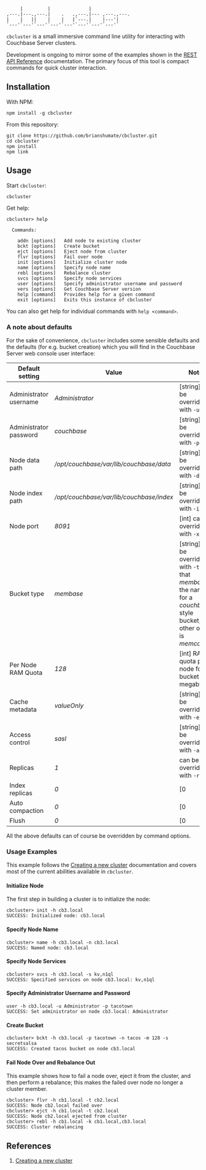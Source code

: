 ```
     |         |              |
,---.|---.,---.|    .   .,---.|--- ,---.,---.
|    |   ||    |    |   |`---.|    |---'|
`---'`---'`---'`---'`---'`---'`---'`---'`
```

`cbcluster` is a small immersive command line utility for interacting with
Couchbase Server clusters.

Development is ongoing to mirror some of the examples shown in the
[REST API Reference](http://developer.couchbase.com/documentation/server/4.0/rest-api/rest-intro.html) documentation. The primary focus of this tool is
compact commands for quick cluster interaction.

## Installation

With NPM:

```
npm install -g cbcluster
```

From this repository:

```
git clone https://github.com/brianshumate/cbcluster.git
cd cbcluster
npm install
npm link
```

## Usage

Start `cbcluster`:

```
cbcluster
```

Get help:

```
cbcluster> help

  Commands:

    addn [options]   Add node to existing cluster
    bckt [options]   Create bucket
    ejct [options]   Eject node from cluster
    flvr [options]   Fail over node
    init [options]   Initialize cluster node
    name [options]   Specify node name
    rebl [options]   Rebalance cluster
    svcs [options]   Specify node services
    user [options]   Specify administrator username and password
    vers [options]   Get Couchbase Server version
    help [command]   Provides help for a given command
    exit [options]   Exits this instance of cbcluster
```

You can also get help for individual commands with `help <command>`.

### A note about defaults

For the sake of convenience, `cbcluster` includes some sensible defaults
and the defaults (for e.g. bucket creation) which you will find in the
Couchbase Server web console user interface:

| Default setting        | Value           | Notes                       |
| ---------------------- | --------------- | ----------------------------| 
| Administrator username | *Administrator* | [string] can be overridden with `-u` |
| Administrator password | *couchbase*     | [string] can be overridden with `-p` |
| Node data path | */opt/couchbase/var/lib/couchbase/data* | [string] can be overridden with `-d` |
| Node index path | */opt/couchbase/var/lib/couchbase/index* | [string] can be overridden with `-i` |
| Node port | *8091* | [int] can be overridden with `-x` |
| Bucket type | *membase* | [string] can be overridden with `-t` note that *membase* is the name for a *couchbase* style bucket; the other option is *memcached* |
| Per Node RAM Quota | *128* | [int] RAM quota per node for bucket (in megabytes) |
| Cache metadata | *valueOnly* | [string] can be overridden with `-e` |
| Access control | *sasl* | [string] can be overridden with `-a` |
| Replicas | *1* | can be overridden with `-r` |
| Index replicas | *0* | [0|1] can be overridden with `-i` |
| Auto compaction | *0* | [0|1] can be overridden with `-c` |
| Flush | *0* | [0|1] can be overridden with `-f` |

All the above defaults can of course be overridden by command options.

### Usage Examples

This example follows the [Creating a new cluster](http://developer.couchbase.com/documentation/server/4.0/rest-api/rest-node-provisioning.html) documentation and covers most of the current abilities available in
`cbcluster`.

#### Initialize Node

The first step in building a cluster is to initialize the node:

```
cbcluster> init -h cb3.local
SUCCESS: Initialized node: cb3.local
```

#### Specify Node Name

```
cbcluster> name -h cb3.local -n cb3.local
SUCCESS: Named node: cb3.local
```

#### Specify Node Services

```
cbcluster> svcs -h cb3.local -s kv,n1ql
SUCCESS: Specified services on node cb3.local: kv,n1ql
```

#### Specify Administrator Username and Password

```
user -h cb3.local -u Administrator -p tacotown
SUCCESS: Set administrator on node cb3.local: Administrator
```

#### Create Bucket

```
cbcluster> bckt -h cb3.local -p tacotown -n tacos -m 128 -s secretsalsa
SUCCESS: Created tacos bucket on node cb3.local
```

#### Fail Node Over and Rebalance Out

This example shows how to fail a node over, eject it from the cluster, and
then perform a rebalance; this makes the failed over node no longer a
cluster member.

```
cbcluster> flvr -h cb1.local -t cb2.local
SUCCESS: Node cb2.local failed over
cbcluster> ejct -h cb1.local -t cb2.local
SUCCESS: Node cb2.local ejected from cluster
cbcluster> rebl -h cb1.local -k cb1.local,cb3.local
SUCCESS: Cluster rebalancing
```

## References

1. [Creating a new cluster](http://developer.couchbase.com/documentation/server/4.0/rest-api/rest-node-provisioning.html)
